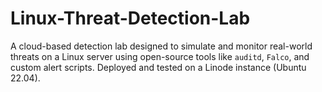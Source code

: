# Linux-Threat-Detection-Lab
A cloud-based detection lab designed to simulate and monitor real-world threats on a Linux server using open-source tools like `auditd`, `Falco`, and custom alert scripts. Deployed and tested on a Linode instance (Ubuntu 22.04).
